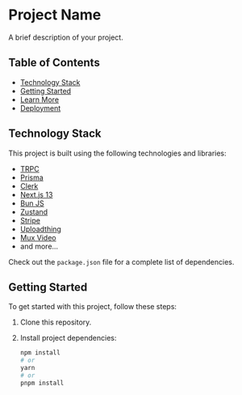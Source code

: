 # Project Name

A brief description of your project.

## Table of Contents

- [Technology Stack](#technology-stack)
- [Getting Started](#getting-started)
- [Learn More](#learn-more)
- [Deployment](#deployment)

## Technology Stack

This project is built using the following technologies and libraries:

- [TRPC](https://trpc.io/)
- [Prisma](https://www.prisma.io/)
- [Clerk](https://clerk.dev/)
- [Next.js 13](https://nextjs.org/)
- [Bun JS](https://bun.sh/)
- [Zustand](https://github.com/pmndrs/zustand)
- [Stripe](https://stripe.com/)
- [Uploadthing](https://uploadthing.com/)
- [Mux Video](https://mux.com/video)
- and more...

Check out the `package.json` file for a complete list of dependencies.

## Getting Started

To get started with this project, follow these steps:

1. Clone this repository.
2. Install project dependencies:

   ```bash
   npm install
   # or
   yarn
   # or
   pnpm install
